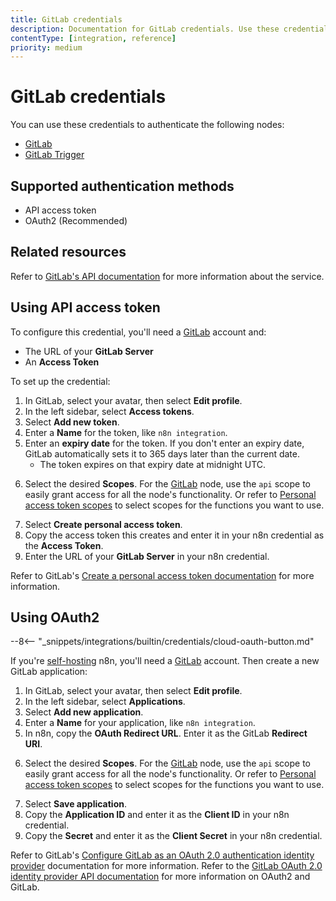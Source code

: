 ```yaml
---
title: GitLab credentials
description: Documentation for GitLab credentials. Use these credentials to authenticate GitLab in n8n, a workflow automation platform.
contentType: [integration, reference]
priority: medium
---
```


# GitLab credentials

You can use these credentials to authenticate the following nodes:

- [GitLab](/integrations/builtin/app-nodes/n8n-nodes-base.gitlab.md)
- [GitLab Trigger](/integrations/builtin/trigger-nodes/n8n-nodes-base.gitlabtrigger.md)

## Supported authentication methods

- API access token
- OAuth2 (Recommended)

## Related resources

Refer to [GitLab's API documentation](https://docs.gitlab.com/ee/api/rest/) for more information about the service.

## Using API access token

To configure this credential, you'll need a [GitLab](https://gitlab.com/) account and:

- The URL of your **GitLab Server**
- An **Access Token**

To set up the credential:

1. In GitLab, select your avatar, then select **Edit profile**.
2. In the left sidebar, select **Access tokens**.
3. Select **Add new token**.
4. Enter a **Name** for the token, like `n8n integration`.
5. Enter an **expiry date** for the token. If you don't enter an expiry date, GitLab automatically sets it to 365 days later than the current date.
    - The token expires on that expiry date at midnight UTC.
<!-- vale off -->
6. Select the desired **Scopes**. For the [GitLab](/integrations/builtin/app-nodes/n8n-nodes-base.gitlab.md) node, use the `api` scope to easily grant access for all the node's functionality. Or refer to [Personal access token scopes](https://docs.gitlab.com/ee/user/profile/personal_access_tokens.html#personal-access-token-scopes) to select scopes for the functions you want to use.
<!-- vale on -->
7. Select **Create personal access token**.
8. Copy the access token this creates and enter it in your n8n credential as the **Access Token**.
9. Enter the URL of your **GitLab Server** in your n8n credential. 

Refer to GitLab's [Create a personal access token documentation](https://docs.gitlab.com/ee/user/profile/personal_access_tokens.html#create-a-personal-access-token) for more information.

## Using OAuth2

--8<-- "_snippets/integrations/builtin/credentials/cloud-oauth-button.md"

If you're [self-hosting](/hosting/index.md) n8n, you'll need a [GitLab](https://gitlab.com/) account. Then create a new GitLab application:

1. In GitLab, select your avatar, then select **Edit profile**.
2. In the left sidebar, select **Applications**.
3. Select **Add new application**.
4. Enter a **Name** for your application, like `n8n integration`.
5. In n8n, copy the **OAuth Redirect URL**. Enter it as the GitLab **Redirect URI**.
<!-- vale off -->
6. Select the desired **Scopes**. For the [GitLab](/integrations/builtin/app-nodes/n8n-nodes-base.gitlab.md) node, use the `api` scope to easily grant access for all the node's functionality. Or refer to [Personal access token scopes](https://docs.gitlab.com/ee/user/profile/personal_access_tokens.html#personal-access-token-scopes) to select scopes for the functions you want to use.
<!-- vale on -->
7. Select **Save application**.
8. Copy the **Application ID** and enter it as the **Client ID** in your n8n credential.
9. Copy the **Secret** and enter it as the **Client Secret** in your n8n credential.

Refer to GitLab's [Configure GitLab as an OAuth 2.0 authentication identity provider](https://docs.gitlab.com/ee/integration/oauth_provider.html) documentation for more information. Refer to the [GitLab OAuth 2.0 identity provider API documentation](https://docs.gitlab.com/ee/api/oauth2.html) for more information on OAuth2 and GitLab.
